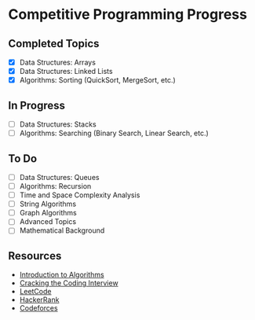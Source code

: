 # Competitive Programming Progress

## Completed Topics
- [x] Data Structures: Arrays
- [x] Data Structures: Linked Lists
- [x] Algorithms: Sorting (QuickSort, MergeSort, etc.)

## In Progress
- [ ] Data Structures: Stacks
- [ ] Algorithms: Searching (Binary Search, Linear Search, etc.)

## To Do
- [ ] Data Structures: Queues
- [ ] Algorithms: Recursion
- [ ] Time and Space Complexity Analysis
- [ ] String Algorithms
- [ ] Graph Algorithms
- [ ] Advanced Topics
- [ ] Mathematical Background

## Resources
- [Introduction to Algorithms](https://www.amazon.com/Introduction-Algorithms-3rd-MIT-Press/dp/0262033844)
- [Cracking the Coding Interview](https://www.amazon.com/Cracking-Coding-Interview-Programming-Questions/dp/0984782850)
- [LeetCode](https://leetcode.com/)
- [HackerRank](https://www.hackerrank.com/)
- [Codeforces](https://codeforces.com/)
